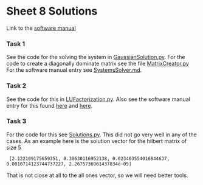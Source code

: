 # Sheet 8 Solutions

Link to the [software manual](../../SoftWare_Manual/Table_of/Contents.md)

### Task 1
See the code for the solving the system in [GaussianSolution.py](GaussianSolution.py). For the code to create a diagonally dominate matrix see the file [MatrixCreator.py](../../lib/MatrixCreator.py) For the software manual entry see [SystemsSolver.md](../../SoftWare_Manual/SystemsSolver.md). 

### Task 2
See the code for this in [LUFactorization.py](LUFactorization.py). Also see the software manual entry for this found [here](../../SoftWare_Manual/LUFactorization.md) and [here](../../SoftWare_Manual/LUFactorization.md).

### Task 3
For the code for this see [Solutions.py](Solutions.py). This did not go very well in any of the cases. As an example here is the solution vector for the hilbert matrix of size 5
```
 [2.122109175659351, 0.30630116952138, 0.023403554016844637, 0.0010714123744737227, 2.2675736961437834e-05]
```
That is not close at all to the all ones vector, so we will need better tools.


